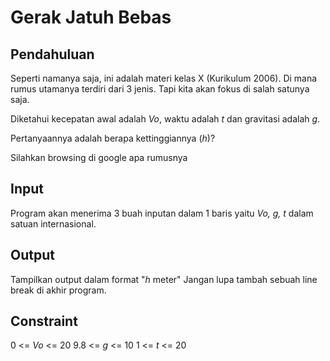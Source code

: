 # Gerak Jatuh Bebas

## Pendahuluan
Seperti namanya saja, ini adalah materi kelas X (Kurikulum 2006). Di mana rumus utamanya terdiri dari 3 jenis. Tapi kita akan fokus di salah satunya saja.

Diketahui kecepatan awal adalah *Vo*, waktu adalah *t* dan gravitasi adalah *g*.

Pertanyaannya adalah berapa kettinggiannya (*h*)?

Silahkan browsing di google apa rumusnya 

## Input
Program akan menerima 3 buah inputan dalam 1 baris yaitu *Vo, g, t* dalam satuan internasional.

## Output
Tampilkan output dalam format "*h* meter"
Jangan lupa tambah sebuah line break di akhir program.

## Constraint
0   <= *Vo* <= 20
9.8 <= *g*  <= 10
1   <= *t*  <= 20
